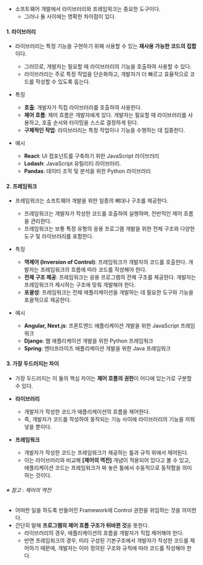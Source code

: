 
- 소프트웨어 개발에서 라이브러리와 프레임워크는 중요한 도구이다.
	- 그러나 둘 사이에는 명확한 차이점이 있다.

#### 1. 라이브러리

- 라이브러리는 특정 기능을 구현하기 위해 사용할 수 있는 **재사용 가능한 코드의 집합**이다.
	- 그러므로, 개발자는 필요할 때 라이브러리의 기능을 호출하여 사용할 수 있다.
	- 라이브러리는 주로 특정 작업을 단순화하고, 개발자가 더 빠르고 효율적으로 코드를 작성할 수 있도록 돕는다. 

 - 특징 
	 - **호출**: 개발자가 직접 라이브러리를 호출하여 사용한다. 
	 - **제어 흐름**: 제어 흐름은 개발자에게 있다. 개발자는 필요할 때 라이브러리를 사용하고, 호출 순서와 타이밍을 스스로 결정하게 된다. 
	 - **구체적인 작업**: 라이브러리는 특정 작업이나 기능을 수행하는 데 집중한다.
 
 - 예시 
	 - **React**: UI 컴포넌트를 구축하기 위한 JavaScript 라이브러리
	 - **Lodash**: JavaScript 유틸리티 라이브러리.
	 - **Pandas**: 데이터 조작 및 분석을 위한 Python 라이브러리


#### 2. 프레임워크

- 프레임워크는 소프트웨어 개발을 위한 일종의 뼈대나 구조를 제공한다. 
	- 프레임워크는 개발자가 작성한 코드를 호출하여 실행하며, 전반적인 제어 흐름을 관리한다.
	- 프레임워크는 보통 특정 유형의 응용 프로그램 개발을 위한 전체 구조와 다양한 도구 및 라이브러리를 포함한다.

 - 특징 
	- **역제어 (Inversion of Control)**: 프레임워크가 개발자의 코드를 호출한다. 개발자는 프레임워크의 흐름에 따라 코드를 작성해야 한다.
	- **전체 구조 제공**: 프레임워크는 응용 프로그램의 전체 구조를 제공한다. 개발자는 프레임워크가 제시하는 구조에 맞춰 개발해야 한다.
	- **포괄성**: 프레임워크는 전체 애플리케이션을 개발하는 데 필요한 도구와 기능을 포괄적으로 제공한다.
 
 - 예시 
	- **Angular, Next.js**: 프론트엔드 애플리케이션 개발을 위한 JavaScript 프레임워크
	- **Django**: 웹 애플리케이션 개발을 위한 Python 프레임워크
	- **Spring**: 엔터프라이즈 애플리케이션 개발을 위한 Java 프레임워크


#### 3. 가장 두드러지는 차이

- 가장 두드러지는 이 둘의 핵심 차이는 **제어 흐름의 권한**이 어디에 있는가로 구분할 수 있다.
- **라이브러리**
	- 개발자가 작성한 코드가 애플리케이션의 흐름을 제어한다. 
    - 즉, 개발자가 코드를 작성하여 동작되는 기능 사이에 라이브러리의 기능을 끼워넣을 뿐이다.

- **프레임워크**
	- 개발자가 작성한 코드는 프레임워크가 제공하는 틀과 규칙 위에서 제어된다.
    - 이는 라이브러리와 비교해 **[제어의 역전]** 개념이 적용되어 있다고 볼 수 있고, 애플리케이션 코드는 프레임워크가 짜 놓은 틀에서 수동적으로 동작함을 의미하는 것이다.

###### ※ 참고 : 제어의 역전
- 어떠한 일을 하도록 만들어진 Framework에 Control 권한을 위임하는 것을 의미한다.
- 간단히 말해 **프로그램의 제어 흐름 구조가 뒤바뀐 것**을 뜻한다. 
    - 라이브러리의 경우, 애플리케이션의 흐름을 개발자가 직접 제어해야 한다.
    - 반면 프레임워크의 경우, 미리 구성된 기본구조에서 개발자가 작성한 코드를 제어하기 때문에, 개발자는 이미 정의된 구조와 규칙에 따라 코드를 작성해야 한다.